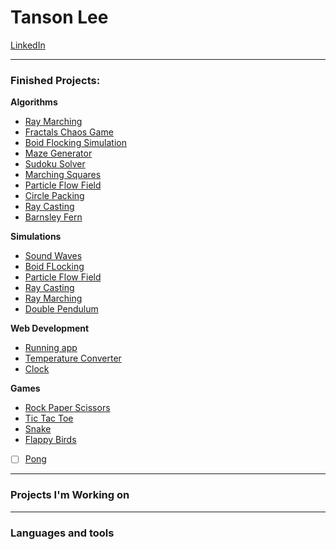 # Tanson Lee

[LinkedIn](www.linkedin.com/in/tanson-lee)

---

### Finished Projects:

**Algorithms**<br>
* [Ray Marching](https://github.com/tansonlee/ray-marching)
* [Fractals Chaos Game](https://github.com/tansonlee/fractals-with-chaos-game)
* [Boid Flocking Simulation](https://github.com/tansonlee/flocking-simulation)
* [Maze Generator](https://github.com/tansonlee/maze-generator)
* [Sudoku Solver](https://github.com/tansonlee/sudoku-solver)
* [Marching Squares](https://github.com/tansonlee/marching-squares)
* [Particle Flow Field](https://github.com/tansonlee/particle-flow-field)
* [Circle Packing](https://github.com/tansonlee/circle-packing)
* [Ray Casting](https://github.com/tansonlee/2D-raycasting)
* [Barnsley Fern](https://github.com/tansonlee/barnsley-fern)

**Simulations**<br>
* [Sound Waves](https://github.com/tansonlee/sound-wave-simulator)
* [Boid FLocking](https://github.com/tansonlee/flocking-simulation)
* [Particle Flow Field](https://github.com/tansonlee/particle-flow-field)
* [Ray Casting](https://github.com/tansonlee/2D-raycasting)
* [Ray Marching](https://github.com/tansonlee/ray-marching)
* [Double Pendulum](https://github.com/tansonlee/double-pendulum)

**Web Development**<br>
* [Running app](https://github.com/tansonlee/running-app)
* [Temperature Converter](https://github.com/tansonlee/temperature-converter)
* [Clock](https://github.com/tansonlee/clock)

**Games**
* [Rock Paper Scissors](https://github.com/tansonlee/rock-paper-scissors)
* [Tic Tac Toe](https://github.com/tansonlee/tic-tac-toe)
* [Snake](https://github.com/tansonlee/snake)
* [Flappy Birds](https://github.com/tansonlee/flappy-birds)
* [ ] [Pong](https://github.com/tansonlee/pong)


---

### Projects I'm Working on

---

### Languages and tools
